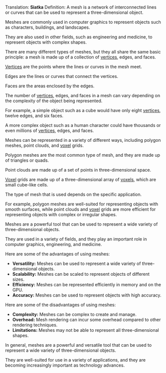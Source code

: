 Translation: **Siatka**
Definition:
A mesh is a network of interconnected lines or curves that can be used to represent a three-dimensional object.

Meshes are commonly used in computer graphics to represent objects such as characters, buildings, and landscapes.

They are also used in other fields, such as engineering and medicine, to represent objects with complex shapes.

There are many different types of meshes, but they all share the same basic principle: a mesh is made up of a collection of [vertices](Notatki/Semestr%203/Język%20angielski%20-%20C1.1/Ćwiczenia/Portfolio/The%20Elder%20Scrolls/Words/vertex.md), edges, and faces.

[Vertices](Notatki/Semestr%203/Język%20angielski%20-%20C1.1/Ćwiczenia/Portfolio/The%20Elder%20Scrolls/Words/vertex.md) are the points where the lines or curves in the mesh meet.

Edges are the lines or curves that connect the vertices.

Faces are the areas enclosed by the edges.

The number of [vertices](Notatki/Semestr%203/Język%20angielski%20-%20C1.1/Ćwiczenia/Portfolio/The%20Elder%20Scrolls/Words/vertex.md), edges, and faces in a mesh can vary depending on the complexity of the object being represented.

For example, a simple object such as a cube would have only eight [vertices](Notatki/Semestr%203/Język%20angielski%20-%20C1.1/Ćwiczenia/Portfolio/The%20Elder%20Scrolls/Words/vertex.md), twelve edges, and six faces.

A more complex object such as a human character could have thousands or even millions of [vertices](Notatki/Semestr%203/Język%20angielski%20-%20C1.1/Ćwiczenia/Portfolio/The%20Elder%20Scrolls/Words/vertex.md), edges, and faces.

Meshes can be represented in a variety of different ways, including polygon meshes, point clouds, and [voxel](Notatki/Semestr%203/Język%20angielski%20-%20C1.1/Ćwiczenia/Portfolio/The%20Elder%20Scrolls/Words/voxel.md) grids.

Polygon meshes are the most common type of mesh, and they are made up of triangles or quads.

Point clouds are made up of a set of points in three-dimensional space.

[Voxel](Notatki/Semestr%203/Język%20angielski%20-%20C1.1/Ćwiczenia/Portfolio/The%20Elder%20Scrolls/Words/voxel.md) grids are made up of a three-dimensional array of [voxels](Notatki/Semestr%203/Język%20angielski%20-%20C1.1/Ćwiczenia/Portfolio/The%20Elder%20Scrolls/Words/voxel.md), which are small cube-like cells.

The type of mesh that is used depends on the specific application.

For example, polygon meshes are well-suited for representing objects with smooth surfaces, while point clouds and [voxel](Notatki/Semestr%203/Język%20angielski%20-%20C1.1/Ćwiczenia/Portfolio/The%20Elder%20Scrolls/Words/voxel.md) grids are more efficient for representing objects with complex or irregular shapes.

Meshes are a powerful tool that can be used to represent a wide variety of three-dimensional objects.

They are used in a variety of fields, and they play an important role in computer graphics, engineering, and medicine.

Here are some of the advantages of using meshes:

- **Versatility:** Meshes can be used to represent a wide variety of three-dimensional objects.
- **Scalability:** Meshes can be scaled to represent objects of different sizes.
- **Efficiency:** Meshes can be represented efficiently in memory and on the GPU.
- **Accuracy:** Meshes can be used to represent objects with high accuracy.

Here are some of the disadvantages of using meshes:

- **Complexity:** Meshes can be complex to create and manage.
- **Overhead:** Mesh rendering can incur some overhead compared to other rendering techniques.
- **Limitations:** Meshes may not be able to represent all three-dimensional shapes.

In general, meshes are a powerful and versatile tool that can be used to represent a wide variety of three-dimensional objects.

They are well-suited for use in a variety of applications, and they are becoming increasingly important as technology advances.